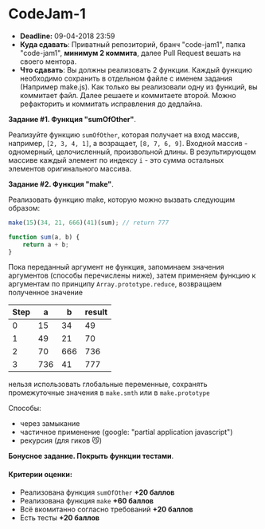 # CodeJam-1 

- **Deadline:** 09-04-2018 23:59 
- **Куда сдавать**: Приватный репозиторий, бранч "code-jam1", папка "code-jam1", **минимум 2 коммита**, далее Pull Request вешать на своего ментора.
- **Что сдавать**: Вы должны реализовать 2 функции. Каждый функцию необходимо сохранить в отдельном файле с именем задания (Например make.js). Как только вы реализовали одну из функций, вы коммитает файл. Далее решаете и коммитаете второй. Можно рефакторить и коммитать исправления до дедлайна.

**Задание #1. Функция "sumOfOther"**.

Реализуйте функцию  `sumOfOther`, которая получает на вход массив, например, `[2, 3, 4, 1]`, а возращает, `[8, 7, 6, 9]`. Входной массив - одномерный, целочисленный, произвольной длины. 
В результирующем массиве каждый элемент по индексу `i` - это сумма остальных элементов оригинального массива. 

**Задание #2. Функция "make"**.

Реализовать функцию make, которую можно вызвать следующим образом:

```javascript
make(15)(34, 21, 666)(41)(sum); // return 777

function sum(a, b) {
    return a + b;
}

```
Пока переданный аргумент не функция, запоминаем значения аргументов (способы перечислены ниже), затем применяем функцию к аргументам по принципу `Array.prototype.reduce`, возвращаем полученное значение

Step | a    | b    | result
---- | ---- | ---- | ----
  0  |  15  |  34  |  49
  1  |  49  |  21  |  70
  2  |  70  |  666 |  736
  3  |  736 |  41  |  777

нельзя использовать глобальные переменные, сохранять промежуточные значения в `make.smth` или в `make.prototype`

Cпособы:
* через замыкание
* частичное применение (google: "partial application javascript")
* рекурсия (для гиков :smirk_cat:)

**Бонусное задание. Покрыть функции тестами**.

#### Критерии оценки:
- Реализована функция `sumOfOther` **+20 баллов**
- Реализована функция `make` **+60 баллов**
- Всё вкомитанно согласно требований **+20 баллов**
- Есть тесты **+20 баллов**
